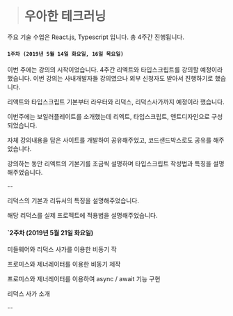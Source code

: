 > # 우아한 테크러닝

주요 기술 수업은 React.js, Typescript 입니다. 총 4주간 진행됩니다.

#### `1주차 (2019년 5월 14일 화요일, 16일 목요일)`
이번 주에는 강의의 시작이었습니다. 4주간 리엑트와 타입스크립트를 강의할 예정이라 했습니다. 이번 강의는 사내개발자들 강의였으나 외부 신청자도 받아서 진행하기로 했습니다.

리액트와 타입스크립트 기본부터 라우터와 리덕스, 리덕스사가까지 예정이라 했습니다.

이번주에는 보일러플레이트를 소개했는데 리엑트, 타입스크립트, 앤트디자인으로 구성되었습니다.

자체 강의내용을 담은 사이트를 개발하여 공유해주었고, 코드샌드박스로도 공유를 해주었습니다.

강의하는 동안 리엑트의 기본기를 조금씩 설명하며 타입스크립트 작성법과 특징을 설명해주었습니다.

--

리덕스의 기본과 리듀서의 특징을 설명해주었습니다.

해당 리덕스를 실제 프로젝트에 적용법을 설명해주었습니다.


#### `2주차 (2019년 5월 21일 화요일)
미들웨어와 리덕스 사가를 이용한 비동기 작

프로미스와 제너레이터를 이용한 비동기 제작

프로미스와 제너레이터를 이용하여 async / await 기능 구현

리덕스 사가 소개

--
